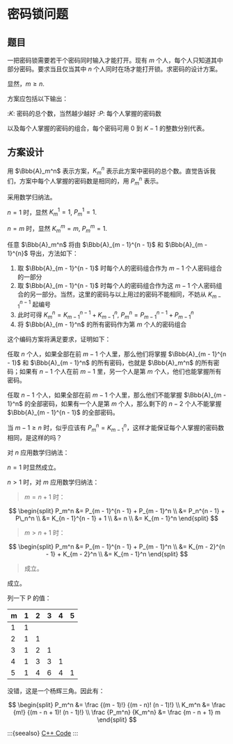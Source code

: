 # 密码锁问题

## 题目

一把密码锁需要若干个密码同时输入才能打开。现有 $m$ 个人，每个人只知道其中部分密码。要求当且仅当其中 $n$ 个人同时在场才能打开锁。求密码的设计方案。

显然，$m \ge n$.

方案应包括以下输出：

:$K$: 密码的总个数，当然越少越好
:$P$: 每个人掌握的密码数

以及每个人掌握的密码的组合，每个密码可用 $0$ 到 $K - 1$ 的整数分别代表。

## 方案设计

用 $\Bbb{A}_m^n$ 表示方案，$K_m^n$ 表示此方案中密码的总个数。直觉告诉我们，方案中每个人掌握的密码数是相同的，用 $P_m^n$ 表示。

采用数学归纳法。

$n = 1$ 时，显然 $K_m^1 = 1$, $P_m^1 = 1$.

$n = m$ 时，显然 $K_m^m = m$, $P_m^m = 1$.

任意 $\Bbb{A}_m^n$ 将由 $\Bbb{A}_{m - 1}^{n - 1}$ 和 $\Bbb{A}_{m - 1}^{n}$ 导出，方法如下：

1. 取 $\Bbb{A}_{m - 1}^{n - 1}$ 时每个人的密码组合作为 $m - 1$ 个人密码组合的一部分
1. 取 $\Bbb{A}_{m - 1}^{n - 1}$ 时每个人的密码组合作为这 $m - 1$ 个人密码组合的另一部分。当然，这里的密码与以上用过的密码不能相同，不妨从 $K_{m - 1}^{n - 1}$ 起编号
1. 此时可得 $K_m^n = K_{m - 1}^{n - 1} + K_{m - 1}^n$, $P_m^n = P_{m - 1}^{n - 1} + P_{m - 1}^n$
1. 将 $\Bbb{A}_{m - 1}^n$ 的所有密码作为第 $m$ 个人的密码组合

这个编码方案将满足要求，证明如下：

任取 $n$ 个人，如果全部在前 $m - 1$ 个人里，那么他们将掌握 $\Bbb{A}_{m - 1}^{n - 1}$ 和 $\Bbb{A}_{m - 1}^n$ 的所有密码，也就是 $\Bbb{A}_m^n$ 的所有密码；如果有 $n - 1$ 个人在前 $m - 1$ 里，另一个人是第 $m$ 个人，他们也能掌握所有密码。

任取 $n - 1$ 个人，如果全部在前 $m - 1$ 个人里，那么他们不能掌握 $\Bbb{A}_{m - 1}^n$ 的全部密码，如果有一个人是第 $m$ 个人，那么剩下的 $n - 2$ 个人不能掌握 $\Bbb{A}_{m - 1}^{n - 1}$ 的全部密码。

当 $m - 1 \ge n$ 时，似乎应该有 $P_m^n = K_{m - 1}^n$，这样才能保证每个人掌握的密码数相同，是这样的吗？

对 $n$ 应用数学归纳法：

$n = 1$ 时显然成立。

$n > 1$ 时，对 $m$ 应用数学归纳法：

> $m = n + 1$ 时：

$$
\begin{split}
P_m^n &= P_{m - 1}^{n - 1} + P_{m - 1}^n \\
      &= P_n^{n - 1} + P\_n^n \\
      &= K_{n - 1}^{n - 1} + 1 \\
      &= n \\
      &= K_{m - 1}^n
\end{split}
$$

> $m > n + 1$ 时：

$$
\begin{split}
P_m^n &= P_{m - 1}^{n - 1} + P_{m - 1}^n \\
      &= K_{m - 2}^{n - 1} + K_{m - 2}^n \\
      &= K_{m - 1}^n
\end{split}
$$

> 成立。

成立。

列一下 P 的值：

| m   | 1   | 2   | 3   | 4   | 5   |
| --- | --- | --- | --- | --- | --- |
| 1   | 1   |     |     |     |     |
| 2   | 1   | 1   |     |     |     |
| 3   | 1   | 2   | 1   |     |     |
| 4   | 1   | 3   | 3   | 1   |     |
| 5   | 1   | 4   | 6   | 4   | 1   |

没错，这是一个杨辉三角。因此有：

$$
\begin{split}
                P_m^n &= \frac {(m - 1)!} {(m - n)! (n - 1)!} \\
                K_m^n &= \frac {m!} {(m - n + 1)! (n - 1)!} \\
\frac {P_m^n} {K_m^n} &= \frac {m - n + 1} m
\end{split}
$$

:::{seealso}
[C++ Code](https://github.com/lasyard/coding-cpp-cmake/blob/main/quiz/coded_lock.cpp)
:::
